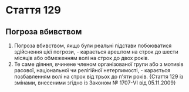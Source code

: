 Cтаття 129
====
Погроза вбивством
----
1. Погроза вбивством, якщо були реальні підстави побоюватися здійснення цієї погрози, -
карається арештом на строк до шести місяців або обмеженням волі на строк до двох років.
2. Те саме діяння, вчинене членом організованої групи або з мотивів расової, національної чи релігійної нетерпимості, -
карається позбавленням волі на строк від трьох до п'яти років.
{Стаття 129 із змінами, внесеними згідно із Законом № 1707-VI від 05.11.2009}
